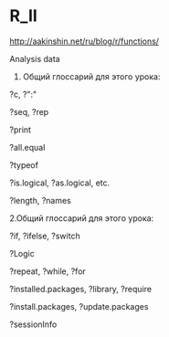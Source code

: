 # R_II

http://aakinshin.net/ru/blog/r/functions/

Analysis data

1. Общий глоссарий для этого урока:

?c, ?":"

?seq, ?rep

?print

?all.equal

?typeof

?is.logical, ?as.logical, etc.

?length, ?names

2.Общий глоссарий для этого урока:

?if, ?ifelse, ?switch

?Logic

?repeat, ?while, ?for

?installed.packages, ?library, ?require

?install.packages, ?update.packages

?sessionInfo
